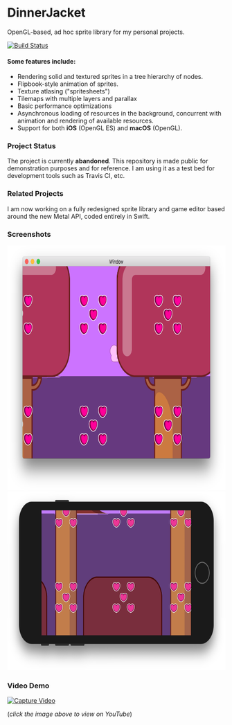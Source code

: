 # DinnerJacket

OpenGL-based, ad hoc sprite library for my personal projects.

[![Build Status](https://travis-ci.com/nicolas-miari/DinnerJacket.svg?branch=master)](https://travis-ci.com/nicolas-miari/DinnerJacket)

#### Some features include:
- Rendering solid and textured sprites in a tree hierarchy of nodes.
- Flipbook-style animation of sprites.
- Texture atlasing ("spritesheets")
- Tilemaps with multiple layers and parallax
- Basic performance optimizations
- Asynchronous loading of resources in the background, concurrent with animation and
rendering of available resources.
- Support for both **iOS** (OpenGL ES) and **macOS** (OpenGL).

### Project Status
The project is currently **abandoned**. This repository is made public for demonstration
purposes and for reference. I am using it as a test bed for development tools such as Travis CI, etc.

### Related Projects
I am now working on a fully redesigned sprite library
and game editor based around the new Metal API, coded entirely in Swift.


### Screenshots
<img src="./Img/DemoApp_macOS@2x.png" width="748pt" height="566pt">
<img src="./Img/DemoApp_iOS@2x.png" width="748pt" height="412pt">

### Video Demo
[![Capture Video](https://img.youtube.com/vi/Cb_WVMjv474/0.jpg)](https://www.youtube.com/watch?v=Cb_WVMjv474)

(_click the image above to view on YouTube_)
